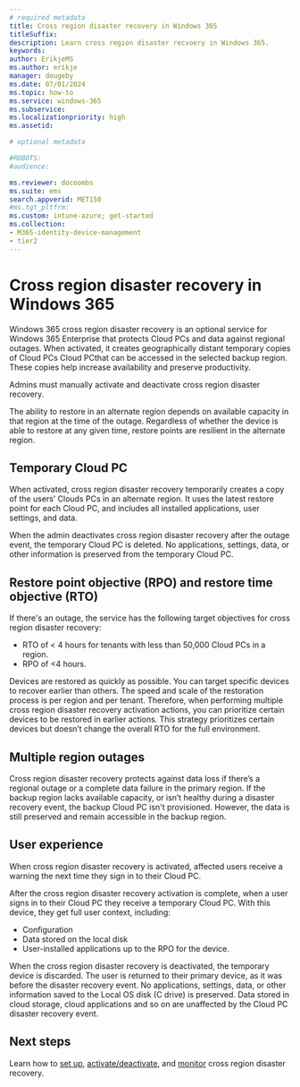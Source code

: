 ```yaml
---
# required metadata
title: Cross region disaster recovery in Windows 365
titleSuffix:
description: Learn cross region disaster recvoery in Windows 365.
keywords:
author: ErikjeMS
ms.author: erikje
manager: dougeby
ms.date: 07/01/2024
ms.topic: how-to
ms.service: windows-365
ms.subservice:
ms.localizationpriority: high
ms.assetid: 

# optional metadata

#ROBOTS:
#audience:

ms.reviewer: docoombs
ms.suite: ems
search.appverid: MET150
#ms.tgt_pltfrm:
ms.custom: intune-azure; get-started
ms.collection:
- M365-identity-device-management
- tier2
---
```


# Cross region disaster recovery in Windows 365

Windows 365 cross region disaster recovery is an optional service for Windows 365 Enterprise that protects Cloud PCs and data against regional outages. When activated, it creates geographically distant temporary copies of Cloud PCs Cloud PCthat can be accessed in the selected backup region. These copies help increase availability and preserve productivity.

Admins must manually activate and deactivate cross region disaster recovery.

The ability to restore in an alternate region depends on available capacity in that region at the time of the outage. Regardless of whether the device is able to restore at any given time, restore points are resilient in the alternate region.

## Temporary Cloud PC

When activated, cross region disaster recovery temporarily creates a copy of the users’ Clouds PCs in an alternate region. It uses the latest restore point for each Cloud PC, and includes all installed applications, user settings, and data.

When the admin deactivates cross region disaster recovery after the outage event, the temporary Cloud PC is deleted. No applications, settings, data, or other information is preserved from the temporary Cloud PC.

## Restore point objective (RPO) and restore time objective (RTO)

If there's an outage, the service has the following target objectives for cross region disaster recovery:

- RTO of < 4 hours for tenants with less than 50,000 Cloud PCs in a region.
- RPO of <4 hours.

Devices are restored as quickly as possible. You can target specific devices to recover earlier than others. The speed and scale of the restoration process is per region and per tenant. Therefore, when performing multiple cross region disaster recovery activation actions, you can prioritize certain devices to be restored in earlier actions. This strategy prioritizes certain devices but doesn’t change the overall RTO for the full environment.

## Multiple region outages

Cross region disaster recovery protects against data loss if there’s a regional outage or a complete data failure in the primary region. If the backup region lacks available capacity, or isn’t healthy during a disaster recovery event, the backup Cloud PC isn't provisioned. However, the data is still preserved and remain accessible in the backup region.

## User experience

When cross region disaster recovery is activated, affected users receive a warning the next time they sign in to their Cloud PC.

After the cross region disaster recovery activation is complete, when a user signs in to their Cloud PC they receive a temporary Cloud PC. With this device, they get full user context, including:

- Configuration
- Data stored on the local disk
- User-installed applications up to the RPO for the device.

When the cross region disaster recovery is deactivated, the temporary device is discarded. The user is returned to their primary device, as it was before the disaster recovery event. No applications, settings, data, or other information saved to the Local OS disk (C drive) is preserved. Data stored in cloud storage, cloud applications and so on are unaffected by the Cloud PC disaster recovery event.

<!-- ########################## -->
## Next steps

Learn how to [set up](cross-region-disaster-recovery-set-up.md), [activate/deactivate](cross-region-disaster-recovery-activate.md), and [monitor](cross-region-disaster-recovery-report.md) cross region disaster recovery.
